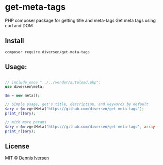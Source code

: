 # get-meta-tags

PHP composer package for getting title and meta-tags
Get meta tags using curl and DOM

## Install

    composer require diversen/get-meta-tags

## Usage: 

~~~php

// include_once "../../vendor/autoload.php";
use diversen\meta;

$m = new meta();

// Simple usage, get's title, description, and keywords by default
$ary = $m->getMeta('https://github.com/diversen/get-meta-tags');
print_r($ary);

// With more params
$ary = $m->getMeta('https://github.com/diversen/get-meta-tags', array ('description' ,'keywords'), $timeout = 10);
print_r($ary);
~~~

## License

MIT © [Dennis Iversen](https://github.com/diversen)
